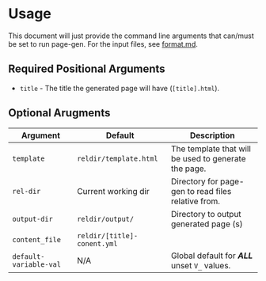 # Usage

This document will just provide the command line arguments that can/must be set
to run page-gen. For the input files, see [format.md](format.md).

## Required Positional Arguments
- `title` - The title the generated page will have (`[title].html`).

## Optional Arugments
| Argument                  | Default                    | Description |
| ---                       | ---                        | --- |
| `template`                | `reldir/template.html`     | The template that will be used to generate the page. |
| `rel-dir`                 | Current working dir        | Directory for page-gen to read files relative from. |
| `output-dir`              | `reldir/output/`           | Directory to output generated page (s) |
| `content_file`            | `reldir/[title]-conent.yml`|  
| `default-variable-val`    | N/A                        | Global default for ***ALL*** unset `V_` values. |